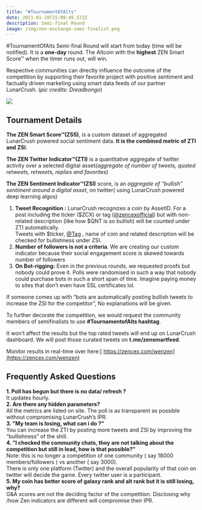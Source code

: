 ```yaml
---
title: "#TournamentOfAlts"
date: 2021-01-28T15:09:45.572Z
description: Semi-final Round
image: /img/zen-exchange-semi-finalist.png
---
```

<!--StartFragment-->

\#TournamentOfAlts Semi-final Round will start from today (time will be notified). It is a **one-day** round. The Altcoin with the **highest** ZEN Smart Score™ when the timer runs out, will win.

Respective communities can directly influence the outcome of the competition by supporting their favorite project with positive sentiment and factually driven marketing using smart data feeds of our partner LunarCrush. (*pic credits: Dreadbongo*)



<!--EndFragment-->

![](/img/1_3kljwbv2evhq2o3w6vyhmw.jpeg)

<!--StartFragment-->



## **Tournament Details**

**The ZEN Smart Score™(ZSS)**, is a custom dataset of aggregated LunarCrush powered social sentiment data. **It is the combined metric of ZTI and ZSI**.

**The ZEN Twitter Indicator™(ZTI)** is a quantitative aggregate of twitter activity over a selected digital asset(*aggregate of number of tweets, quoted retweets, retweets, replies and favorites*)

**The ZEN Sentiment Indicator™(ZSI)** score, is an *aggregate of “bullish” sentiment around a digital asset*, on twitter( using LunarCrush powered deep learning algos)

<!--EndFragment-->

<!--StartFragment-->

1. **Tweet Recognition :** LunarCrush recognizes a coin by AssetID. For a post including the ticker ($ZCX) or tag ([@zencexofficial](http://twitter.com/zencexofficial)) but with non-related description (like how $QNT is so bullish) will be counted under ZTI automatically.\
   Tweets with $ticker, [@Tag](http://twitter.com/Tag) , name of coin and related description will be checked for bullishness under ZSI.
2. **Number of followers is not a criteria**. We are creating our custom indicator because their social engagement score is skewed towards number of followers
3. **On Bot-rigging:** Even in the previous rounds, we requested proofs but nobody could prove it. Polls were randomised in such a way that nobody could purchase bots in such a short span of time. Imagine paying money to sites that don’t even have SSL certificates lol.

If someone comes up with “bots are automatically posting bullish tweets to increase the ZSI for the competitor”, No explanations will be given.

To further decorate the competition, we would request the community members of semifinalists to use **\#TournamentofAlts hashtag**.

It won’t affect the results but the top rated tweets will end up on LunarCrush dashboard. We will post those curated tweets on **t.me/zensmartfeed**.



Monitor results in real-time over here:[ https://zencex.com/wenzen](https://zencex.com/wenzen)



## Frequently Asked Questions

**1. Poll has begun but there is no data/ refresh ?**\
It updates hourly.\
**2. Are there any hidden parameters?**\
All the metrics are listed on site. The poll is as transparent as possible without compromising LunarCrush’s IPR.\
**3. ”My team is losing, what can i do ?”**\
You can increase the ZTI by posting more tweets and ZSI by improving the “bullishness” of the shill.\
**4. ”I checked the community chats, they are not talking about the competition but still in lead, how is that possible?”**\
Note: this is no longer a competition of one community ( say 18000 members/followers ) vs another ( say 3000).\
There is only one platform (Twitter) and the overall popularity of that coin on twitter will decide the game. Every twitter user is a participant.\
**5. My coin has better score of galaxy rank and alt rank but it is still losing, why?**\
G&A scores are not the deciding factor of the competition. Disclosing why /how Zen indicators are different will compromise their IPR.

<!--EndFragment-->